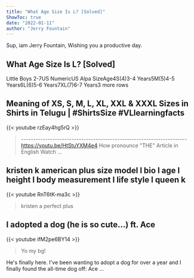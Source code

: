 ```yaml
---
title: "What Age Size Is L? [Solved]"
ShowToc: true 
date: "2022-01-11"
author: "Jerry Fountain" 
---
```


Sup, iam Jerry Fountain, Wishing you a productive day.
## What Age Size Is L? [Solved]
Little Boys 2-7US NumericUS Alpa SizeAge4S(4)3-4 Years5M(5)4-5 Years6L(6)5-6 Years7XL(7)6-7 Years3 more rows

## Meaning of XS, S, M, L, XL, XXL & XXXL Sizes in Shirts in Telugu | #ShirtsSize  #VLlearningfacts
{{< youtube rzEay4hg5rQ >}}
>--------------------------------------------------------------------- https://youtu.be/HtStuYXM4e4 How pronounce "THE" Article in English Watch ...

## kristen k american plus size model l bio l age l height l body measurement l life style l queen k
{{< youtube RnT6tK-ma3c >}}
>kristen a perfect plus 

## I adopted a dog (he is so cute...) ft. Ace
{{< youtube ifM2pe6BY14 >}}
>Yo my bg! 

He's finally here. I've been wanting to adopt a dog for over a year and I finally found the all-time dog off: Ace ...

